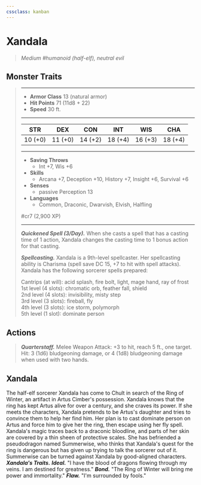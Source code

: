 ```yaml
---
cssclass: kanban
---
```


# Xandala
>*Medium #humanoid (half-elf), neutral evil*
## Monster Traits
>___
>- **Armor Class** 13 (natural armor)
>- **Hit Points** 71 (11d8 + 22)
>- **Speed** 30 ft.
>___
>|STR|DEX|CON|INT|WIS|CHA|
>|:---:|:---:|:---:|:---:|:---:|:---:|
>|10 (+0)|11 (+0)|14 (+2)|18 (+4)|16 (+3)|18 (+4)|
>___
>- **Saving Throws**
>	 - Int +7, Wis +6
>- **Skills**
>	 - Arcana +7, Deception +10, History +7, Insight +6, Survival +6
>- **Senses**
>	 - passive Perception 13
>- **Languages**
>	 - Common, Draconic, Dwarvish, Elvish, Halfling
>
> #cr7 (2,900 XP)
>___
>***Quickened Spell (3/Day).*** When she casts a spell that has a casting time of 1 action, Xandala changes the casting time to 1 bonus action for that casting.  
>
>***Spellcasting.*** Xandala is a 9th-level spellcaster. Her spellcasting ability is Charisma (spell save DC 15, +7 to hit with spell attacks). Xandala has the following sorcerer spells prepared:  
>
>Cantrips (at will): acid splash, fire bolt, light, mage hand, ray of frost  
>1st level (4 slots): chromatic orb, feather fall, shield  
>2nd level (4 slots): invisibility, misty step  
>3rd level (3 slots): fireball, fly  
>4th level (3 slots): ice storm, polymorph  
>5th level (1 slot): dominate person  
>
## Actions
>***Quarterstaff.*** Melee Weapon Attack: +3 to hit, reach 5 ft., one target. Hit: 3 (1d6) bludgeoning damage, or 4 (1d8) bludgeoning damage when used with two hands.
## Xandala
The half-elf sorcerer Xandala has come to Chult in search of the Ring of Winter, an artifact in Artus Cimber's possession. Xandala knows that the ring has kept Artus alive for over a century, and she craves its power. If she meets the characters, Xandala pretends to be Artus's daughter and tries to convince them to help her find him. Her plan is to cast dominate person on Artus and force him to give her the ring, then escape using her fly spell.
Xandala's magic traces back to a draconic bloodline, and parts of her skin are covered by a thin sheen of protective scales. She has befriended a pseudodragon named Summerwise, who thinks that Xandala's quest for the ring is dangerous but has given up trying to talk the sorcerer out of it. Summerwise can be turned against Xandala by good-aligned characters.
***Xandala's Traits.*** ***Ideal.*** "I have the blood of dragons flowing through my veins. I am destined for greatness."
***Bond.*** "The Ring of Winter will bring me power and immortality."
***Flaw.*** "I'm surrounded by fools."